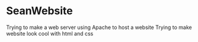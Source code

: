 # SeanWebsite

Trying to make a web server using Apache to host a website
Trying to make website look cool with html and css
